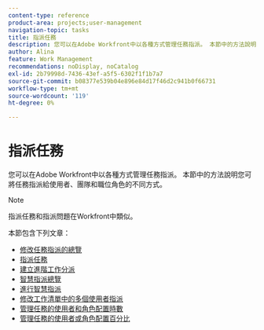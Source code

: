 ```yaml
---
content-type: reference
product-area: projects;user-management
navigation-topic: tasks
title: 指派任務
description: 您可以在Adobe Workfront中以各種方式管理任務指派。 本節中的方法說明您可將任務指派給使用者、團隊和職位角色的不同方式。
author: Alina
feature: Work Management
recommendations: noDisplay, noCatalog
exl-id: 2b79998d-7436-43ef-a5f5-6302f1f1b7a7
source-git-commit: b08377e539b04e896e84d17f46d2c941b0f66731
workflow-type: tm+mt
source-wordcount: '119'
ht-degree: 0%

---
```


# 指派任務

您可以在Adobe Workfront中以各種方式管理任務指派。 本節中的方法說明您可將任務指派給使用者、團隊和職位角色的不同方式。

>[!NOTE]
>
>指派任務和指派問題在Workfront中類似。

本節包含下列文章：

* [修改任務指派的總覽](../../../manage-work/tasks/assign-tasks/modify-task-assignments-overview.md)
* [指派任務](../../../manage-work/tasks/assign-tasks/assign-tasks.md)
* [建立進階工作分派](../../../manage-work/tasks/assign-tasks/create-advanced-assignments.md)
* [智慧指派總覽](../../../manage-work/tasks/assign-tasks/smart-assignments.md)
* [進行智慧指派](../../../manage-work/tasks/assign-tasks/make-smart-assignments.md)
* [修改工作清單中的多個使用者指派](../../../manage-work/tasks/assign-tasks/modify-multiple-assignments-in-task-list.md)
* [管理任務的使用者和角色配置時數](../../../manage-work/tasks/assign-tasks/manage-allocation-hours-on-tasks.md)
* [管理任務的使用者或角色配置百分比](../../../manage-work/tasks/assign-tasks/manage-allocation-percentage-on-tasks.md)
